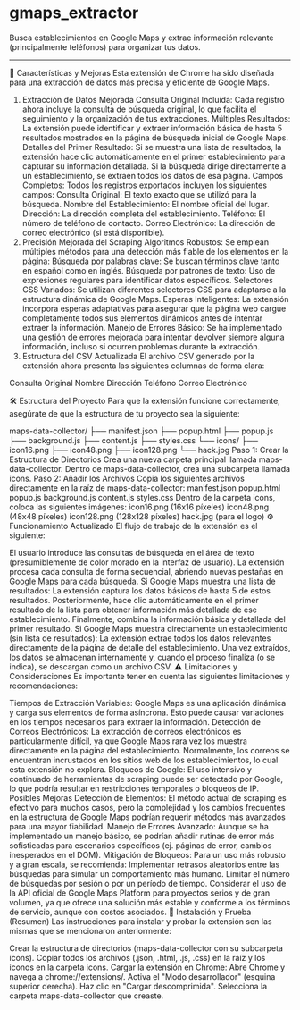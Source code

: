 # gmaps_extractor
Busca establecimientos en Google Maps y extrae información relevante (principalmente teléfonos) para organizar tus datos.

-------------------------------------------------------------------------------------------------------------------------------------

🚀 Características y Mejoras
Esta extensión de Chrome ha sido diseñada para una extracción de datos más precisa y eficiente de Google Maps.

1. Extracción de Datos Mejorada
Consulta Original Incluida: Cada registro ahora incluye la consulta de búsqueda original, lo que facilita el seguimiento y la organización de tus extracciones.
Múltiples Resultados: La extensión puede identificar y extraer información básica de hasta 5 resultados mostrados en la página de búsqueda inicial de Google Maps.
Detalles del Primer Resultado: Si se muestra una lista de resultados, la extensión hace clic automáticamente en el primer establecimiento para capturar su información detallada. Si la búsqueda dirige directamente a un establecimiento, se extraen todos los datos de esa página.
Campos Completos: Todos los registros exportados incluyen los siguientes campos:
Consulta Original: El texto exacto que se utilizó para la búsqueda.
Nombre del Establecimiento: El nombre oficial del lugar.
Dirección: La dirección completa del establecimiento.
Teléfono: El número de teléfono de contacto.
Correo Electrónico: La dirección de correo electrónico (si está disponible).
2. Precisión Mejorada del Scraping
Algoritmos Robustos: Se emplean múltiples métodos para una detección más fiable de los elementos en la página:
Búsqueda por palabras clave: Se buscan términos clave tanto en español como en inglés.
Búsqueda por patrones de texto: Uso de expresiones regulares para identificar datos específicos.
Selectores CSS Variados: Se utilizan diferentes selectores CSS para adaptarse a la estructura dinámica de Google Maps.
Esperas Inteligentes: La extensión incorpora esperas adaptativas para asegurar que la página web cargue completamente todos sus elementos dinámicos antes de intentar extraer la información.
Manejo de Errores Básico: Se ha implementado una gestión de errores mejorada para intentar devolver siempre alguna información, incluso si ocurren problemas durante la extracción.
3. Estructura del CSV Actualizada
El archivo CSV generado por la extensión ahora presenta las siguientes columnas de forma clara:

Consulta Original
Nombre
Dirección
Teléfono
Correo Electrónico

🛠️ Estructura del Proyecto
Para que la extensión funcione correctamente, asegúrate de que la estructura de tu proyecto sea la siguiente:

maps-data-collector/
├── manifest.json
├── popup.html
├── popup.js
├── background.js
├── content.js
├── styles.css
└── icons/
    ├── icon16.png
    ├── icon48.png
    ├── icon128.png
    └── hack.jpg
Paso 1: Crear la Estructura de Directorios
Crea una nueva carpeta principal llamada maps-data-collector.
Dentro de maps-data-collector, crea una subcarpeta llamada icons.
Paso 2: Añadir los Archivos
Copia los siguientes archivos directamente en la raíz de maps-data-collector:
manifest.json
popup.html
popup.js
background.js
content.js
styles.css
Dentro de la carpeta icons, coloca las siguientes imágenes:
icon16.png (16x16 píxeles)
icon48.png (48x48 píxeles)
icon128.png (128x128 píxeles)
hack.jpg (para el logo)
⚙️ Funcionamiento Actualizado
El flujo de trabajo de la extensión es el siguiente:

El usuario introduce las consultas de búsqueda en el área de texto (presumiblemente de color morado en la interfaz de usuario).
La extensión procesa cada consulta de forma secuencial, abriendo nuevas pestañas en Google Maps para cada búsqueda.
Si Google Maps muestra una lista de resultados:
La extensión captura los datos básicos de hasta 5 de estos resultados.
Posteriormente, hace clic automáticamente en el primer resultado de la lista para obtener información más detallada de ese establecimiento.
Finalmente, combina la información básica y detallada del primer resultado.
Si Google Maps muestra directamente un establecimiento (sin lista de resultados):
La extensión extrae todos los datos relevantes directamente de la página de detalle del establecimiento.
Una vez extraídos, los datos se almacenan internamente y, cuando el proceso finaliza (o se indica), se descargan como un archivo CSV.
⚠️ Limitaciones y Consideraciones
Es importante tener en cuenta las siguientes limitaciones y recomendaciones:

Tiempos de Extracción Variables: Google Maps es una aplicación dinámica y carga sus elementos de forma asíncrona. Esto puede causar variaciones en los tiempos necesarios para extraer la información.
Detección de Correos Electrónicos: La extracción de correos electrónicos es particularmente difícil, ya que Google Maps rara vez los muestra directamente en la página del establecimiento. Normalmente, los correos se encuentran incrustados en los sitios web de los establecimientos, lo cual esta extensión no explora.
Bloqueos de Google: El uso intensivo y continuado de herramientas de scraping puede ser detectado por Google, lo que podría resultar en restricciones temporales o bloqueos de IP.
Posibles Mejoras
Detección de Elementos: El método actual de scraping es efectivo para muchos casos, pero la complejidad y los cambios frecuentes en la estructura de Google Maps podrían requerir métodos más avanzados para una mayor fiabilidad.
Manejo de Errores Avanzado: Aunque se ha implementado un manejo básico, se podrían añadir rutinas de error más sofisticadas para escenarios específicos (ej. páginas de error, cambios inesperados en el DOM).
Mitigación de Bloqueos: Para un uso más robusto y a gran escala, se recomienda:
Implementar retrasos aleatorios entre las búsquedas para simular un comportamiento más humano.
Limitar el número de búsquedas por sesión o por un período de tiempo.
Considerar el uso de la API oficial de Google Maps Platform para proyectos serios y de gran volumen, ya que ofrece una solución más estable y conforme a los términos de servicio, aunque con costos asociados.
🚀 Instalación y Prueba (Resumen)
Las instrucciones para instalar y probar la extensión son las mismas que se mencionaron anteriormente:

Crear la estructura de directorios (maps-data-collector con su subcarpeta icons).
Copiar todos los archivos (.json, .html, .js, .css) en la raíz y los iconos en la carpeta icons.
Cargar la extensión en Chrome:
Abre Chrome y navega a chrome://extensions/.
Activa el "Modo desarrollador" (esquina superior derecha).
Haz clic en "Cargar descomprimida".
Selecciona la carpeta maps-data-collector que creaste.
